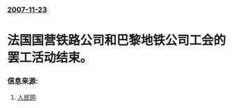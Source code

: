 ### [2007-11-23](/news/2007/11/23/index.md)

##### 
# 法国国营铁路公司和巴黎地铁公司工会的罢工活动结束。




### 信息来源:

1. [人民网](http://world.people.com.cn/GB/1029/42356/6568305.html)
